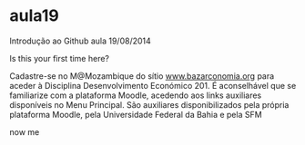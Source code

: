 aula19
======

Introdução ao Github aula 19/08/2014

Is this your first time here?

Cadastre-se no M@Mozambique do sítio www.bazarconomia.org para aceder à Disciplina Desenvolvimento Económico 201. É aconselhável que se familiarize com a plataforma Moodle, acedendo aos links auxiliares disponíveis no Menu Principal. São auxiliares disponibilizados pela  própria plataforma Moodle, pela Universidade Federal da Bahia e pela SFM

now me
